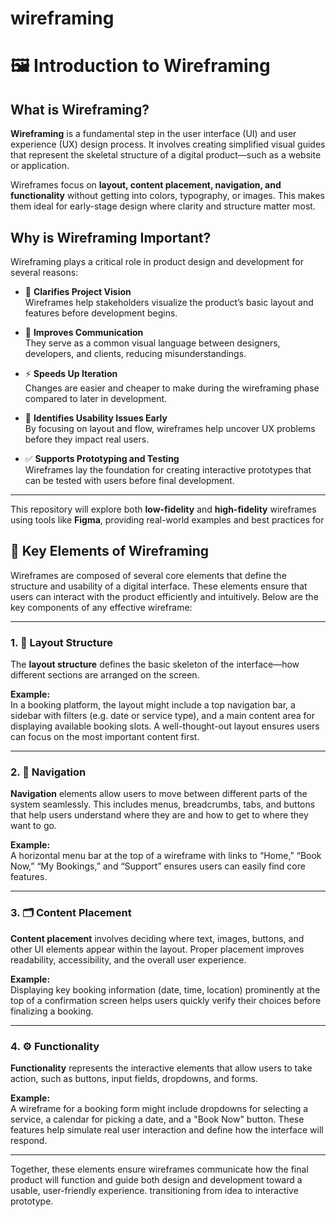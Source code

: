 # wireframing

 # 🖼️ Introduction to Wireframing

## What is Wireframing?

**Wireframing** is a fundamental step in the user interface (UI) and user experience (UX) design process. It involves creating simplified visual guides that represent the skeletal structure of a digital product—such as a website or application.

Wireframes focus on **layout, content placement, navigation, and functionality** without getting into colors, typography, or images. This makes them ideal for early-stage design where clarity and structure matter most.

## Why is Wireframing Important?

Wireframing plays a critical role in product design and development for several reasons:

- 🎯 **Clarifies Project Vision**  
  Wireframes help stakeholders visualize the product’s basic layout and features before development begins.

- 🔄 **Improves Communication**  
  They serve as a common visual language between designers, developers, and clients, reducing misunderstandings.

- ⚡ **Speeds Up Iteration**  
  Changes are easier and cheaper to make during the wireframing phase compared to later in development.

- 🧪 **Identifies Usability Issues Early**  
  By focusing on layout and flow, wireframes help uncover UX problems before they impact real users.

- ✅ **Supports Prototyping and Testing**  
  Wireframes lay the foundation for creating interactive prototypes that can be tested with users before final development.

---

This repository will explore both **low-fidelity** and **high-fidelity** wireframes using tools like **Figma**, providing real-world examples and best practices for 

## 🧩 Key Elements of Wireframing

Wireframes are composed of several core elements that define the structure and usability of a digital interface. These elements ensure that users can interact with the product efficiently and intuitively. Below are the key components of any effective wireframe:

---

### 1. 🧱 Layout Structure

The **layout structure** defines the basic skeleton of the interface—how different sections are arranged on the screen.

**Example:**  
In a booking platform, the layout might include a top navigation bar, a sidebar with filters (e.g. date or service type), and a main content area for displaying available booking slots. A well-thought-out layout ensures users can focus on the most important content first.

---

### 2. 🧭 Navigation

**Navigation** elements allow users to move between different parts of the system seamlessly. This includes menus, breadcrumbs, tabs, and buttons that help users understand where they are and how to get to where they want to go.

**Example:**  
A horizontal menu bar at the top of a wireframe with links to “Home,” “Book Now,” “My Bookings,” and “Support” ensures users can easily find core features.

---

### 3. 🗂️ Content Placement

**Content placement** involves deciding where text, images, buttons, and other UI elements appear within the layout. Proper placement improves readability, accessibility, and the overall user experience.

**Example:**  
Displaying key booking information (date, time, location) prominently at the top of a confirmation screen helps users quickly verify their choices before finalizing a booking.

---

### 4. ⚙️ Functionality

**Functionality** represents the interactive elements that allow users to take action, such as buttons, input fields, dropdowns, and forms.

**Example:**  
A wireframe for a booking form might include dropdowns for selecting a service, a calendar for picking a date, and a "Book Now" button. These features help simulate real user interaction and define how the interface will respond.

---

Together, these elements ensure wireframes communicate how the final product will function and guide both design and development toward a usable, user-friendly experience.
transitioning from idea to interactive prototype.

